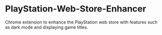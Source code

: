 # PlayStation-Web-Store-Enhancer
Chrome extension to enhance the PlayStation web store with features such as dark mode and displaying game titles.
